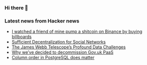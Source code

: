 ### Hi there 👋

<!--
**arashid-sh/arashid-sh** is a ✨ _special_ ✨ repository because its `README.md` (this file) appears on your GitHub profile.

Here are some ideas to get you started:

- 🔭 I’m currently working on ...
- 🌱 I’m currently learning ...
- 👯 I’m looking to collaborate on ...
- 🤔 I’m looking for help with ...
- 💬 Ask me about ...
- 📫 How to reach me: ...
- 😄 Pronouns: ...
- ⚡ Fun fact: ...
-->

### Latest news from Hacker news
<!-- BLOG-POST-LIST:START -->
- [I watched a friend of mine pump a shitcoin on Binance by buying billboards](https://twitter.com/FatManTerra/status/1546791981032030208)
- [Sufficient Decentralization for Social Networks](https://www.varunsrinivasan.com//2022/01/11/sufficient-decentralization-for-social-networks)
- [The James Webb Telescope’s Profound Data Challenges](https://spectrum.ieee.org/james-webb-telescope-communications)
- [Why we’ve decided to decommission Gov.uk PaaS](https://gds.blog.gov.uk/2022/07/12/why-weve-decided-to-decommission-gov-uk-paas-platform-as-a-service/)
- [Column order in PostgreSQL does matter](https://www.cybertec-postgresql.com/en/column-order-in-postgresql-does-matter/)
<!-- BLOG-POST-LIST:END -->
